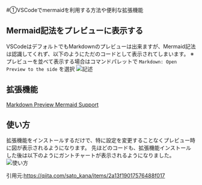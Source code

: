 #①VSCodeでmermaidを利用する方法や便利な拡張機能

## Mermaid記法をプレビューに表示する

VSCodeはデフォルトでもMarkdownのプレビューは出来ますが、Mermaid記法は認識してくれず、以下のようにただのコードとして表示されてしまいます。
※プレビューを並べて表示する場合はコマンドパレットで ```Markdown: Open Preview to the side``` を選択
![記述](images/Mermaid記述.jpg)

## 拡張機能
[Markdown Preview Mermaid Support](https://marketplace.visualstudio.com/items?itemName=bierner.markdown-mermaid)

## 使い方
拡張機能をインストールするだけで、特に設定を変更することなくプレビュー時に図が表示されるようになります。
先ほどのコードも、拡張機能インストールした後は以下のようにガントチャートが表示されるようになりました。
![使い方](images/Mermaid使い方.jpg)

引用元:https://qiita.com/sato_kana/items/2a13f19017576488f017